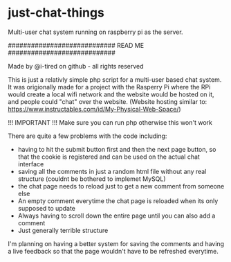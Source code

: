 # just-chat-things
Multi-user chat system running on raspberry pi as the server.

############################
READ ME
############################


Made by @i-tired on github - all rights reserved


This is just a relativly simple php script for a multi-user based chat system.
It was origionally made for a project with the Rasperry Pi where the RPi would create a local wifi network and the website would be hosted on it, and people could "chat" over the website.
(Website hosting similar to: https://www.instructables.com/id/My-Physical-Web-Space/)

!!! IMPORTANT !!!
Make sure you can run php otherwise this won't work

There are quite a few problems with the code including:
 - having to hit the submit button first and then the next page button, so that the cookie is registered and can be used on the actual chat interface
 - saving all the comments in just a random html file without any real structure (couldnt be bothered to implemet MySQL)
 - the chat page needs to reload just to get a new comment from someone else
 - An empty comment everytime the chat page is reloaded when its only supposed to update
 - Always having to scroll down the entire page until you can also add a comment
 - Just generally terrible structure

I'm planning on having a better system for saving the comments and having a live feedback so that the page wouldn't have to be refreshed everytime.
